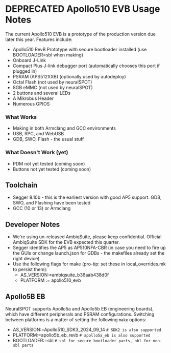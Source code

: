 # DEPRECATED Apollo510 EVB Usage Notes

The current Apollo510 EVB is a prototype of the production version due later this year. Features include:

- Apollo510 RevB Prototype with secure bootloader installed (use BOOTLOADER=sbl when making)
- Onboard J-Link
- Compact Plus J-link debugger port (automatically chooses this port if plugged in)
- PSRAM (APS512XXB) (optionally used by autodeploy)
- Octal Flash (not used by neuralSPOT)
- 8GB eMMC (not used by neuralSPOT)
- 2 buttons and several LEDs
- A Mikrobus Header
- Numerous GPIOS

### What Works

- Making in both Armclang and GCC environments
- USB, RPC, and WebUSB
- GDB, SWO, Flash - the usual stuff

### What Doesn't Work (yet)

- PDM not yet tested (coming soon)
- Buttons not yet tested (coming soon)

## Toolchain

- Segger 8.10b - this is the earliest version with good AP5 support. GDB, SWO, and Flashing have been tested
- GCC (10 or 13) or Armclang

## Developer Notes

- We're using un-released AmbiqSuite, please keep confidential. Official AmbiqSuite SDK for the EVB expected this quarter.
- Segger identifies the AP5 as AP510NFA-CBR (in case you need to fire up the GUIs or change launch.json for GDBs - the makefiles already set the right device)
- Use the following flags for make (pro-tip: set these in local_overrides.mk to persist them):
  - AS_VERSION:=ambiqsuite_b36aab438d0f
  - PLATFORM := apollo510_evb

## Apollo5B EB

NeuralSPOT supports Apollo5a and Apollo5b EB (engineering boards), which have different peripherals and PSRAM configurations. Switching between platforms is a matter of setting the following `make` options:

- AS_VERSION:=Apollo510_SDK3_2024_09_14 `# SDK2 is also supported`
- PLATFORM:=apollo5b_eb_revb `# apollo5a_eb is also supported`
- BOOTLOADER:=sbl `# sbl for secure bootloader parts, nbl for non-sbl parts`
